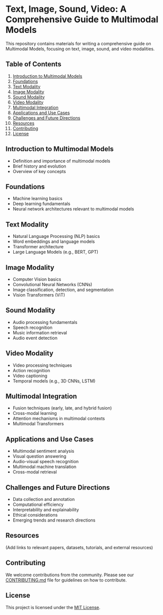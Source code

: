 # Text, Image, Sound, Video: A Comprehensive Guide to Multimodal Models

This repository contains materials for writing a comprehensive guide on Multimodal Models, focusing on text, image, sound, and video modalities.

## Table of Contents

1. [Introduction to Multimodal Models](#introduction-to-multimodal-models)
2. [Foundations](#foundations)
3. [Text Modality](#text-modality)
4. [Image Modality](#image-modality)
5. [Sound Modality](#sound-modality)
6. [Video Modality](#video-modality)
7. [Multimodal Integration](#multimodal-integration)
8. [Applications and Use Cases](#applications-and-use-cases)
9. [Challenges and Future Directions](#challenges-and-future-directions)
10. [Resources](#resources)
11. [Contributing](#contributing)
12. [License](#license)

## Introduction to Multimodal Models

- Definition and importance of multimodal models
- Brief history and evolution
- Overview of key concepts

## Foundations

- Machine learning basics
- Deep learning fundamentals
- Neural network architectures relevant to multimodal models

## Text Modality

- Natural Language Processing (NLP) basics
- Word embeddings and language models
- Transformer architecture
- Large Language Models (e.g., BERT, GPT)

## Image Modality

- Computer Vision basics
- Convolutional Neural Networks (CNNs)
- Image classification, detection, and segmentation
- Vision Transformers (ViT)

## Sound Modality

- Audio processing fundamentals
- Speech recognition
- Music information retrieval
- Audio event detection

## Video Modality

- Video processing techniques
- Action recognition
- Video captioning
- Temporal models (e.g., 3D CNNs, LSTM)

## Multimodal Integration

- Fusion techniques (early, late, and hybrid fusion)
- Cross-modal learning
- Attention mechanisms in multimodal contexts
- Multimodal Transformers

## Applications and Use Cases

- Multimodal sentiment analysis
- Visual question answering
- Audio-visual speech recognition
- Multimodal machine translation
- Cross-modal retrieval

## Challenges and Future Directions

- Data collection and annotation
- Computational efficiency
- Interpretability and explainability
- Ethical considerations
- Emerging trends and research directions

## Resources

(Add links to relevant papers, datasets, tutorials, and external resources)

## Contributing

We welcome contributions from the community. Please see our [CONTRIBUTING.md](CONTRIBUTING.md) file for guidelines on how to contribute.

## License

This project is licensed under the [MIT License](LICENSE).
